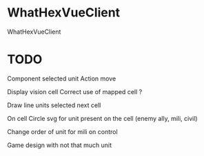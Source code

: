 # WhatHexVueClient
WhatHexVueClient


# TODO

Component selected unit
    Action move

Display vision cell
Correct use of mapped cell ?

Draw line units selected next cell

On cell Circle svg for unit present on the cell (enemy ally, mili, civil)

Change order of unit for mili on control

Game design with not that much unit